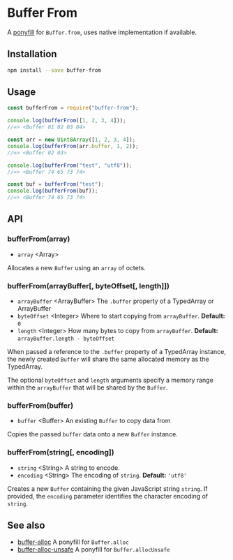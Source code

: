 # Buffer From

A [ponyfill](https://ponyfill.com) for `Buffer.from`, uses native implementation if available.

## Installation

```sh
npm install --save buffer-from
```

## Usage

```js
const bufferFrom = require("buffer-from");

console.log(bufferFrom([1, 2, 3, 4]));
//=> <Buffer 01 02 03 04>

const arr = new Uint8Array([1, 2, 3, 4]);
console.log(bufferFrom(arr.buffer, 1, 2));
//=> <Buffer 02 03>

console.log(bufferFrom("test", "utf8"));
//=> <Buffer 74 65 73 74>

const buf = bufferFrom("test");
console.log(bufferFrom(buf));
//=> <Buffer 74 65 73 74>
```

## API

### bufferFrom(array)

* `array` &lt;Array&gt;

Allocates a new `Buffer` using an `array` of octets.

### bufferFrom(arrayBuffer[, byteOffset[, length]])

* `arrayBuffer` &lt;ArrayBuffer&gt; The `.buffer` property of a TypedArray or ArrayBuffer
* `byteOffset` &lt;Integer&gt; Where to start copying from `arrayBuffer`. **Default:** `0`
* `length` &lt;Integer&gt; How many bytes to copy from `arrayBuffer`. **Default:** `arrayBuffer.length - byteOffset`

When passed a reference to the `.buffer` property of a TypedArray instance, the
newly created `Buffer` will share the same allocated memory as the TypedArray.

The optional `byteOffset` and `length` arguments specify a memory range within
the `arrayBuffer` that will be shared by the `Buffer`.

### bufferFrom(buffer)

* `buffer` &lt;Buffer&gt; An existing `Buffer` to copy data from

Copies the passed `buffer` data onto a new `Buffer` instance.

### bufferFrom(string[, encoding])

* `string` &lt;String&gt; A string to encode.
* `encoding` &lt;String&gt; The encoding of `string`. **Default:** `'utf8'`

Creates a new `Buffer` containing the given JavaScript string `string`. If
provided, the `encoding` parameter identifies the character encoding of
`string`.

## See also

* [buffer-alloc](https://github.com/LinusU/buffer-alloc) A ponyfill for `Buffer.alloc`
* [buffer-alloc-unsafe](https://github.com/LinusU/buffer-alloc-unsafe) A ponyfill for `Buffer.allocUnsafe`
